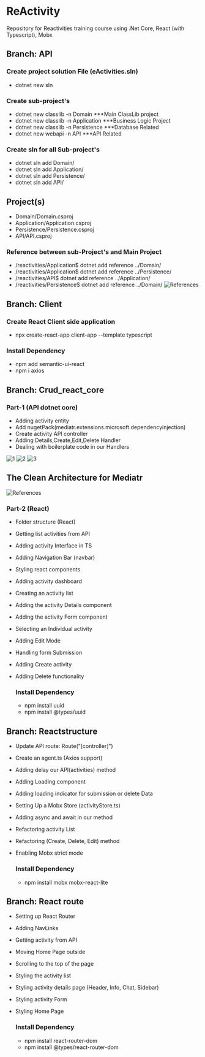 # ReActivity
Repository for Reactivities training course using .Net Core, React (with Typescript), Mobx

## Branch: API 

### Create project solution File (eActivities.sln)
- dotnet new sln

### Create sub-project's 
- dotnet new classlib -n Domain        ***Main ClassLib project
- dotnet new classlib -n Application   ***Business Logic Project
- dotnet new classlib -n Persistence   ***Database Related
- dotnet new webapi -n API             ***API Related

### Create sln for all Sub-project's
- dotnet sln add Domain/
- dotnet sln add Application/
- dotnet sln add Persistence/
- dotnet sln add API/

Project(s)
----------
- Domain/Domain.csproj
- Application/Application.csproj
- Persistence/Persistence.csproj
- API/API.csproj

### Reference between sub-Project's and Main Project
- /reactivities/Application$ dotnet add reference ../Domain/
- /reactivities/Application$ dotnet add reference ../Persistence/
- /reactivities/API$ dotnet add reference ../Application/
- /reactivities/Persistence$ dotnet add reference ../Domain/
![References](https://user-images.githubusercontent.com/31995155/71798572-e8eac780-307c-11ea-869e-1f1007db5184.png)



## Branch: Client

### Create React Client side application
- npx create-react-app client-app --template typescript

### Install Dependency
- npm add semantic-ui-react
- npm i axios


## Branch: Crud_react_core
### Part-1 (API dotnet core)
- Adding activity entity
- Add nugetPack(mediatr.extensions.microsoft.dependencyinjection)
- Create activity API controller
- Adding Details,Create,Edit,Delete Handler
- Dealing with boilerplate code in our Handlers

![1](https://user-images.githubusercontent.com/31995155/72104264-40c35000-3355-11ea-8503-dbc44731139a.png)
![2](https://user-images.githubusercontent.com/31995155/72104267-415be680-3355-11ea-914f-5e0a8d590db2.png)
![3](https://user-images.githubusercontent.com/31995155/72104269-428d1380-3355-11ea-8a6d-51867e19ddea.png)

## The Clean Architecture for Mediatr
![References](http://blog.cleancoder.com/uncle-bob/images/2012-08-13-the-clean-architecture/CleanArchitecture.jpg)

### Part-2 (React)
- Folder structure (React)
- Getting list activities from API
- Adding activity Interface in TS
- Adding Navigation Bar (navbar)
- Styling react components
- Adding activity dashboard
- Creating an activity list
- Adding the activity Details component
- Adding the activity Form component
- Selecting an Individual activity
- Adding Edit Mode
- Handling form Submission
- Adding Create activity
- Adding Delete functionality

  ### Install Dependency
   - npm install uuid
   - npm install @types/uuid
   
   
## Branch: Reactstructure
- Update API route: Route("[controller]")
- Create an agent.ts (Axios support)
- Adding delay our API(activities) method
- Adding Loading component
- Adding loading indicator for submission or delete Data
- Setting Up a Mobx Store (activityStore.ts)
- Adding async and await in our method
- Refactoring activity List
- Refactoring (Create, Delete, Edit) method
- Enabling Mobx strict mode

  ### Install Dependency
   - npm install mobx mobx-react-lite



## Branch: React route
- Setting up React Router
- Adding NavLinks
- Getting activity from API
- Moving Home Page outside
- Scrolling to the top of the page
- Styling the activity list
- Styling activity details page (Header, Info, Chat, Sidebar)
- Styling activity Form
- Styling Home Page

  ### Install Dependency
   - npm install react-router-dom
   - npm install @types/react-router-dom


